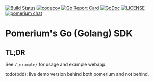 [![Build Status](https://github.com/pomerium/sdk-go/workflows/build/badge.svg)](https://github.com/pomerium/sdk-go/actions?workflow=build)
[![codecov](https://img.shields.io/codecov/c/github/pomerium/sdk-go.svg?style=flat)](https://codecov.io/gh/pomerium/sdk-go)
[![Go Report Card](https://goreportcard.com/badge/github.com/pomerium/sdk-go)](https://goreportcard.com/report/github.com/pomerium/sdk-go)
[![GoDoc](https://godoc.org/github.com/pomerium/sdk-go?status.svg)](https://godoc.org/github.com/pomerium/sdk-go)
[![LICENSE](https://img.shields.io/github/license/pomerium/sdk-go.svg)](https://github.com/pomerium/sdk-go/blob/master/LICENSE)
[![pomerium chat](https://img.shields.io/badge/chat-on%20slack-blue.svg?style=flat&logo=slack)](http://slack.pomerium.io)

# Pomerium's Go (Golang) SDK


## TL;DR

See `/_example/` for usage and example webapp. 

todo(bdd): live demo version behind both pomerium and not behind.  
